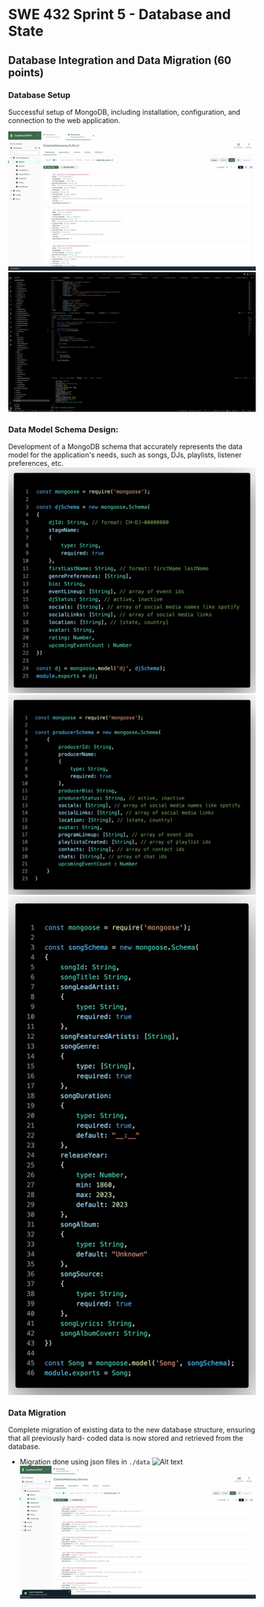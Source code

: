 # SWE 432 Sprint 5 - Database and State

## Database Integration and Data Migration (60 points)
### Database Setup
Successful setup of MongoDB, including installation, configuration, and connection to the web
application.

![Alt text](MongoDBsetup.png)
![Alt text](MongoDBsetupcode.png)


### Data Model Schema Design:
Development of a MongoDB schema that accurately represents the data model for the application's needs, such as songs, DJs, playlists, listener preferences, etc.
![Alt text](djSchema.png)
![Alt text](producerSchema.png)
![Alt text](songSchema.png)

### Data Migration
Complete migration of existing data to the new database structure, ensuring that all previously hard-
coded data is now stored and retrieved from the database.
- Migration done using json files in `./data`
![Alt text](dataMigration.png)
![Alt text](dataMigrationDB.png)